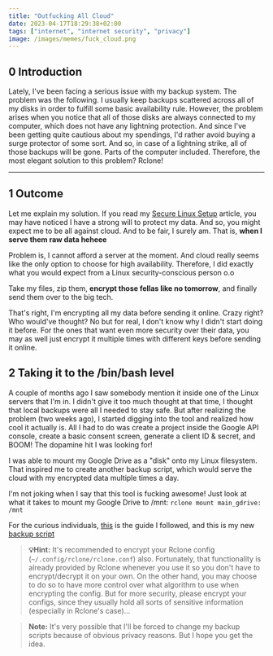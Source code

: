 ```yaml
---
title: "Outfucking All Cloud"
date: 2023-04-17T18:29:38+02:00
tags: ["internet", "internet security", "privacy"]
image: /images/memes/fuck_cloud.png
---
```


## 0 Introduction

Lately, I've been facing a serious issue with my backup system. The problem was the following. I usually keep backups scattered across all of my disks in order to fulfill some basic availability rule. 
However, the problem arises when you notice that all of those disks are always connected to my computer, which does not have any lightning protection. And since I've been getting quite cautious about my spendings, I'd rather avoid buying a surge protector of some sort. 
And so, in case of a lightning strike, all of those backups will be gone. Parts of the computer included. Therefore, the most elegant solution to this problem? Rclone!

--- 

## 1 Outcome

Let me explain my solution. If you read my [Secure Linux Setup](/posts/secure-linux-setup/) article, you may have noticed I have a strong will to protect my data. And so, you might expect me to be all against cloud. And to be fair, I surely am. That is, **when I serve them raw data heheee**

Problem is, I cannot afford a server at the moment. And cloud really seems like the only option to choose for high availability. Therefore, I did exactly what you would expect from a Linux security-conscious person o.o 

Take my files, zip them, **encrypt those fellas like no tomorrow**, and finally send them over to the big tech. 

That's right, I'm encrypting all my data before sending it online. Crazy right? Who would've thought? No but for real, I don't know why I didn't start doing it before. For the ones that want even more security over their data, you may as well just encrypt it multiple times with different keys before sending it online. 

## 2 Taking it to the /bin/bash level

A couple of months ago I saw somebody mention it inside one of the Linux servers that I'm in. I didn't give it too much thought at that time, I thought that local backups were all I needed to stay safe. 
But after realizing the problem (two weeks ago), I started digging into the tool and realized how cool it actually is. All I had to do was create a project inside the Google API console, create a basic consent screen, generate a client ID & secret, and BOOM! The dopamine hit I was looking for!

I was able to mount my Google Drive as a "disk" onto my Linux filesystem. That inspired me to create another backup script, which would serve the cloud with my encrypted data multiple times a day.  

I'm not joking when I say that this tool is fucking awesome! Just look at what it takes to mount my Google Drive to /mnt: 
```rclone mount main_gdrive: /mnt```

For the curious individuals, [this](https://rclone.org/drive/) is the guide I followed, and this is my new [backup script](https://gist.github.com/0xdeadbeer/be247747968840f3748ffa7a60d0f0be)

> **💡Hint:** It's recommended to encrypt your Rclone config (```~/.config/rclone/rclone.conf```) also. Fortunately, that functionality is already provided by Rclone whenever you use it so you don't have to encrypt/decrypt it on your own. On the other hand, you may choose to do so to have more control over what algorithm to use when encrypting the config. But for more security, please encrypt your configs, since they usually hold all sorts of sensitive information (especially in Rclone's case)...

> **Note:** It's very possible that I'll be forced to change my backup scripts because of obvious privacy reasons. But I hope you get the idea.


